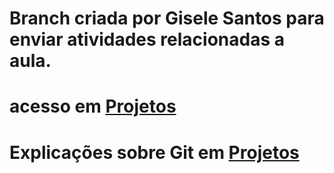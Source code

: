# Branch criada por Gisele Santos para enviar atividades relacionadas a aula.

# acesso em [Projetos](https://kovokar.github.io/PPI-2025.1/)

# Explicações sobre Git em [Projetos](https://kovokar.github.io/PPI-2025.1/git.html)
